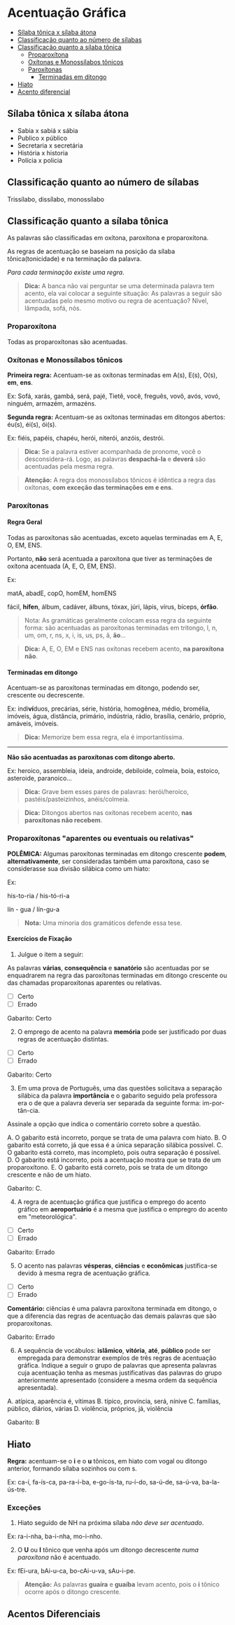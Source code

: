 # Acentuação Gráfica

- [Sílaba tônica x sílaba átona](#sílaba-tônica-x-sílaba-atóna)  
- [Classificação quanto ao número de sílabas](#classificação-quanto-ao-número-de-sílabas)  
- [Classificação quanto a sílaba tônica](#classificação-quanto-ao-número-de-sílabas)  
  - [Proparoxítona](#proparoxítona)  
  - [Oxítonas e Monossílabos tônicos](#oxítonas-e-monossílabos-tônicos)   
  - [Paroxítonas](#paroxítonas)  
    - [Terminadas em ditongo](#terminadas-em-ditongo) 
- [Hiato](#hiato)  
- [Acento diferencial](#acento-diferencial)  

## Sílaba tônica x sílaba átona

 - Sabia x sabiá x sábia
 - Publico x público
 - Secretaria x secretária
 - História x historia
 - Polícia x policia

## Classificação quanto ao número de sílabas

Trissílabo, dissílabo, monossílabo

## Classificação quanto a sílaba tônica

As palavras são classificadas em oxítona, paroxítona e proparoxítona.

As regras de acentuação se baseiam na posição da sílaba tônica(tonicidade) e na terminação da palavra.

_Para cada terminação existe uma regra_.

> **Dica:** A banca não vai perguntar se uma determinada palavra tem acento, ela vai colocar a seguinte situação: As palavras a seguir são acentuadas pelo mesmo motivo ou regra de acentuação? Nível, lâmpada, sofá, nós.

### Proparoxítona

Todas as proparoxítonas são acentuadas.

### Oxítonas e Monossílabos tônicos

**Primeira regra:** Acentuam-se as oxítonas terminadas em A(s), E(s), O(s), **em**, **ens**.

Ex: Sofá, xarás, gambá, será, pajé, Tietê, você, freguês, vovô, avós, vovó, ninguém, armazém, armazéns.

**Segunda regra:** Acentuam-se as oxítonas terminadas em ditongos abertos: éu(s), éi(s), ói(s).

Ex: fiéis, papéis, chapéu, herói, niterói, anzóis, destrói.

> **Dica:** Se a palavra estiver acompanhada de pronome, você o desconsidera-rá. Logo, as palavras **despachá-la** e **deverá** são acentuadas pela mesma regra.

> **Atenção:** A regra dos monossílabos tônicos é idêntica a regra das oxítonas, **com exceção das terminações em e ens**.

### Paroxítonas

#### Regra Geral

Todas as paroxítonas são acentuadas, exceto aquelas terminadas em A, E, O, EM, ENS.

Portanto, **não** será acentuada a paroxítona que tiver as terminações de oxítona acentuada (A, E, O, EM, ENS).

Ex:

matA, abadE, copO, homEM, homENS

fácil, **hífen**, álbum, cadáver, álbuns, tóxax, júri, lápis, vírus, bíceps, **órfão**.

> Nota: As gramáticas geralmente colocam essa regra da seguinte forma: são acentuadas as paroxítonas terminadas em tritongo, l, n, um, om, r, ns, x, i, is, us, ps, ã, **ão**...

> **Dica:** A, E, O, EM e ENS nas oxítonas recebem acento, **na paroxítona não**. 

#### Terminadas em ditongo

Acentuam-se as paroxítonas terminadas em ditongo, podendo ser, crescente ou decrescente.

Ex: indi**ví**duos, precárias, série, história, homogênea, médio, bromélia, imóveis, água, distância, primário, indústria, rádio, brasília, cenário, próprio, amáveis, imóveis. 

> **Dica:** Memorize bem essa regra, ela é importantíssima.

---

**Não são acentuadas as paroxítonas com ditongo aberto.**

Ex: heroico, assembleia, ideia, androide, debiloide, colmeia, boia, estoico, asteroide, paranoico...

> **Dica:** Grave bem esses pares de palavras: herói/heroico, pastéis/pasteizinhos, anéis/colmeia.

> **Dica:** Ditongos abertos nas oxítonas recebem acento, **nas paroxítonas não recebem**.

### Proparoxítonas "aparentes ou eventuais ou relativas"

**POLÊMICA:** Algumas paroxítonas terminadas em ditongo crescente **podem**, **alternativamente**, ser consideradas também uma paroxítona, caso se considerasse sua divisão silábica como um hiato:

Ex:

his-to-ria / his-tó-ri-a

lín - gua / lín-gu-a

> **Nota:** Uma minoria dos gramáticos defende essa tese.

#### Exercícios de Fixação

1. Julgue o item a seguir:

As palavras **várias**, **consequência** e **sanatório** são acentuadas por se enquadrarem na regra das paroxítonas terminadas em ditongo crescente ou das chamadas proparoxítonas aparentes ou relativas.

 - [ ] Certo
 - [ ] Errado

Gabarito: Certo

2. O emprego de acento na palavra **memória** pode ser justificado por duas regras de acentuação distintas.

 - [ ] Certo
 - [ ] Errado

Gabarito: Certo

3. Em uma prova de Português, uma das questões solicitava a separação silábica da palavra **importância** e o gabarito seguido pela professora era o de que a palavra deveria ser separada da seguinte forma: im-por-tân-cia.

Assinale a opção que indica o comentário correto sobre a questão.

A. O gabarito está incorreto, porque se trata de uma palavra com hiato.
B. O gabarito está correto, já que essa é a única separação silábica possível.
C. O gabarito está correto, mas incompleto, pois outra separação é possível.
D. O gabarito está incorreto, pois a acentuação mostra que se trata de um proparoxítono.
E. O gabarito está correto, pois se trata de um ditongo crescente e não de um hiato.

Gabarito: C.

4. A regra de acentuação gráfica que justifica o emprego do acento gráfico em **aeroportuário** é a mesma que justifica o empregro do acento em "meteorológica".

 - [ ] Certo
 - [ ] Errado

Gabarito: Errado

5. O acento nas palavras **vésperas**, **ciências** e **econômicas** justifica-se devido à mesma regra de acentuação gráfica.

 - [ ] Certo
 - [ ] Errado

**Comentário:** ciências é uma palavra paroxítona terminada em ditongo, o que a diferencia das regras de acentuação das demais palavras que são proparoxítonas.

Gabarito: Errado

6. A sequência de vocábulos: **islâmico**, **vitória**, **até**, **público** pode ser empregada para demonstrar exemplos de três regras de acentuação gráfica. Indique a seguir o grupo de palavras que apresenta palavras cuja acentuação tenha as mesmas justificativas das palavras do grupo anteriormente apresentado (considere a mesma ordem da sequência apresentada).

A. atípica, aparência é, vítimas
B. típico, província, será, nínive
C. famílias, público, diários, várias
D. violência, próprios, já, violência

Gabarito: B

## Hiato

**Regra:** acentuam-se o **i** e o **u** tônicos, em hiato com vogal ou ditongo anterior, formando sílaba sozinhos ou com s.

Ex: ca-í, fa-ís-ca, pa-ra-í-ba, e-go-ís-ta, ru-í-do, sa-ú-de, sa-ú-va, ba-la-ús-tre.

### Exceções

1. Hiato seguido de NH na próxima sílaba _não deve ser acentuado_.

Ex: ra-i-nha, ba-i-nha, mo-i-nho.

2. O **U** ou **I** tônico que venha após um ditongo decrescente _numa paroxítona_ não é acentuado.

Ex: fEi-ura, bAi-u-ca, bo-cAi-u-va, sAu-i-pe.

> **Atenção:** As palavras **guaíra** e **guaíba** levam acento, pois o **i** tônico ocorre após o ditongo crescente.

## Acentos Diferenciais


